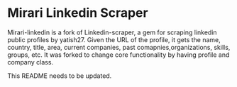 Mirari Linkedin Scraper
================

Mirari-linkedin is a fork of Linkedin-scraper, a gem for scraping linkedin public profiles by yatish27.
Given the URL of the profile, it gets the name, country, title, area, current companies, past comapnies,organizations, skills, groups, etc.
It was forked to change core functionality by having profile and company class.

This README needs to be updated.